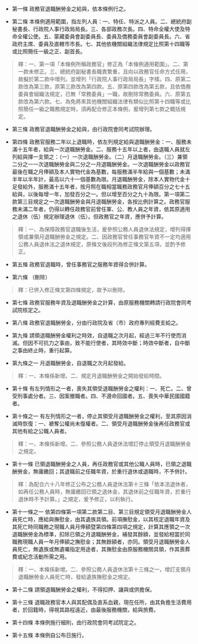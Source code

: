 * 第一條 政務官退職酬勞金之給與，依本條例行之。

* 第二條 本條例適用範圍，指左列人員：一、特任、特派之人員。二、總統府副秘書長、行政院人事行政局局長。三、各部政務次長。四、特命全權大使及特命全權公使。五、蒙藏委員會副委員長、委員及僑務委員會副委員長。六、省政府主席、委員及直轄市市長。七、其他依機關組織法律規定比照第十四職等或比照簡任一級之正、副首長。

> 釋：一、第一項「本條例所稱政務官」修正為「本條例適用範圍」。二、第一款未修正。三、總統府副秘書長職責繁重，且向以政務官任命方式任用，故擬於第二款中增列。並增列「行政院人事行政局局長」字樣。四、原第二款改為第三款，原第三款改為第四款。五、原第四款改為第五款，且依僑務委員會組織法規定，已無「常務委員」一職，故刪除常務委員。六、原第五款改為第六款。七、為免將來其他機關組織法律有類似比照第十四職等或比照簡任一級之職務規定時，須再配合修正本條例，爰增列第七款之概括規定。

* 第三條 政務官退職酬勞金之給與，由行政院會同考試院辦理。

* 第四條 政務官服務二年以上退職時，依左列規定給與退職酬勞金：一、服務未滿十五年者，給與一次退職酬勞金。二、服務十五年以上者，由退職人員就左列給與擇一支領之：（一）一次退職酬勞金。（二）月退職酬勞金。（三）兼領二分之一一次退職酬勞金與二分之一月退職酬勞金。一次退職酬勞金以政務官最後在職之月俸額及本人實物代金為基數，每服務滿半年給與一個基數；未滿半年以半年計，最高以六十一個基數為限。月退職酬勞金，除本人實物代金十足發給外，服務滿十五年者，按月照在職相當職務政務官月俸額百分之七十五給與，以後每增一年，加發百分之一。但以增至百分之九十為限。第一項第二款第三目規定之一次退職酬勞金與月退職酬勞金，各按比例計算之。政務官服務未滿二年者，仍得以轉任政務官前曾任軍、公、教人員之年資，依其原適用之退休（伍）規定辦理退休（伍）。但政務官之年資，應併予計算。

> 釋：一、為保障政務官退職後生活，爰參照公務人員退休法規定，增列得擇領或兼領月退職酬勞金之規定。二、因政務官曾任事務官年資不一定均適用公務人員退休法之退休規定，原條文後段列為修正條文第五項，並酌予修正。

* 第五條 政務官退職時，曾任事務官之服務年資得合併計算。

* 第六條 （刪除）

> 釋：已併入修正條文第四條規定，故予以刪除。

* 第七條 政務官服務年資及退職酬勞金之計算，由原服務機關轉請行政院會同考試院核定之。

* 第八條 政務官退職酬勞金，分由行政院及省（市）政府專列經費支給之。

* 第九條 請領退職酬勞金權利之時效，自退職之次月起，經過三年不行使而消滅。但因不可抗力之事由，致不能行使者，其時效中斷；時效中斷者，自中斷之事由終止時，重行起算。

* 第九條之一 月退職酬勞金，自退職之次月起發給。

> 釋：一、本條係新增。二、規定月退職酬勞金之開始發給時間。

* 第十條 有左列情形之一者，喪失其領受退職酬勞金之權利：一、死亡。二、曾受刑事處分者。三、因案撤職者。四、不遵命回國者。五、喪失中華民國國籍者。

* 第十條之一 有左列情形之一者，停止其領受月退職酬勞金之權利，至其原因消滅時恢復：一、褫奪公權尚未復權者。二、領受月退職酬勞金後再任政務官或其他有給之公職人員者。

> 釋：一、本條係新增。二、參照公務人員退休法增訂停止領受月退職酬勞金之規定。

* 第十一條 已領退職酬勞金之人員，再任政務官或其他公職人員時，已領之退職酬勞金，無庸繳回；其退職前之任職年資，於重行退休或退職時，不予併計。

> 釋：為配合六十八年修正公布之公務人員退休法第十三條「依本法退休者，如再任公務人員時，無庸繳回已領之退休金，其退休前之任職年資，於重行退休時不予計算。」之規定，爰予修正，以利執行。

* 第十一條之一 依第四條第一項第二款第二目、第三目規定領受月退職酬勞金人員死亡時，應給與撫慰金，由其遺族具領。前項撫慰金，以其核定退職年資及其死亡時同職務之現職人員月俸額暨第四條第四項之規定，計算其應領之一次退職酬勞金為標準，扣除已領之月退職酬勞金，補發其餘額，並發給相當於同職務現職人員一年月俸額之撫慰金；其無餘額者，亦同。領受月退職酬勞金人員死亡，無遺族或無遺囑指定用途者，其撫慰金由原服務機關具領，作其喪葬費或紀念活動所需之用。

> 釋：一、本條係新增。二、參照公務人員退休法第十三條之一，增訂支領月退職酬勞金人員死亡時，發給遺族撫慰金之規定。

* 第十二條 請領退職酬勞金之權利，不得扣押、讓與或供擔保。

* 第十三條 退職政務官本人與其配偶及直系血親，現在任所，由其負擔生活費用者，於回籍時，得視其路程遠近，由最後服務機關，給與旅費。

* 第十四條 本條例施行細則，由行政院會同考試院定之。

* 第十五條 本條例自公布日施行。

